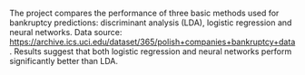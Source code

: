 The project compares the performance of three basic methods used for bankruptcy predictions: discriminant analysis (LDA), logistic regression and neural networks. Data source: https://archive.ics.uci.edu/dataset/365/polish+companies+bankruptcy+data. Results suggest that both logistic regression and neural networks perform significantly better than LDA.
